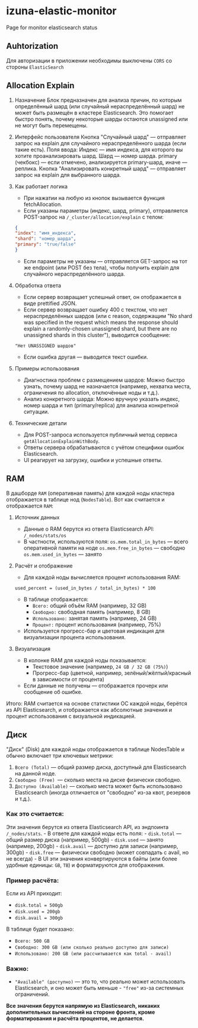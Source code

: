 # izuna-elastic-monitor
Page for monitor elasticsearch status

## Auhtorization

Для авторизации в приложении необходимы выключены `CORS` со стороны `ElasticSearch`

## Allocation Explain

1. Назначение
Блок предназначен для анализа причин, по которым определённый шард (или случайный нераспределённый шард) не может быть размещён в кластере Elasticsearch. Это помогает быстро понять, почему некоторые шарды остаются unassigned или не могут быть перемещены.

2. Интерфейс пользователя
Кнопка "Случайный шард" — отправляет запрос на explain для случайного нераспределённого шарда (если такие есть).
Поля ввода:
Индекс — имя индекса, для которого вы хотите проанализировать шард.
Шард — номер шарда.
primary (чекбокс) — если отмечено, анализируется primary-шард, иначе — реплика.
Кнопка "Анализировать конкретный шард" — отправляет запрос на explain для выбранного шарда.

3. Как работает логика
    - При нажатии на любую из кнопок вызывается функция fetchAllocation.
    - Если указаны параметры (индекс, шард, primary), отправляется POST-запрос на `/_cluster/allocation/explain` с телом:
    ```json
    {
    "index": "имя_индекса",
    "shard": "номер_шарда",
    "primary": "true/false"
    }
    ```
    - Если параметры не указаны — отправляется GET-запрос на тот же endpoint (или POST без тела), чтобы получить explain для случайного нераспределённого шарда.

4. Обработка ответа
    - Если сервер возвращает успешный ответ, он отображается в виде prettified JSON.
    - Если сервер возвращает ошибку 400 с текстом, что нет нераспределённых шардов (или с reason, содержащим "No shard was specified in the request which means the response should explain a randomly-chosen unassigned shard, but there are no unassigned shards in this cluster"), выводится сообщение:
    ```text
    "Нет UNASSIGNED шардов"
    ```
    - Если ошибка другая — выводится текст ошибки.

5. Примеры использования
    - Диагностика проблем с размещением шардов:
    Можно быстро узнать, почему шард не назначается (например, нехватка места, ограничения по allocation, отключённые ноды и т.д.).
    - Анализ конкретного шарда:
    Можно вручную указать индекс, номер шарда и тип (primary/replica) для анализа конкретной ситуации.

6. Технические детали
    - Для POST-запроса используется публичный метод сервиса `getAllocationExplainWithBody`.
    - Ответы сервера обрабатываются с учётом специфики ошибок Elasticsearch.
    - UI реагирует на загрузку, ошибки и успешные ответы.

## RAM

В дашборде `RAM` (оперативная память) для каждой ноды кластера отображается в таблице нод (`NodesTable`).
Вот как считается и отображается `RAM`:

1. Источник данных
    - Данные о RAM берутся из ответа Elasticsearch API:
    `/_nodes/stats/os`
    -   В частности, используются поля:
    `os.mem.total_in_bytes` — всего оперативной памяти на ноде
    `os.mem.free_in_bytes` — свободно
    `os.mem.used_in_bytes` — занято

2. Расчёт и отображение
    - Для каждой ноды вычисляется процент использования RAM:
    ```text
    used_percent = (used_in_bytes / total_in_bytes) * 100
    ```
    - В таблице отображается:
        - `Всего:` общий объём RAM (например, 32 GB)
        - `Свободно:` свободная память (например, 8 GB)
        - `Использовано:` занятая память (например, 24 GB)
        - `Процент:` процент использования (например, 75%)
    - Используется прогресс-бар и цветовая индикация для визуализации процента использования.

3. Визуализация
    - В колонке RAM для каждой ноды показывается:
        - Текстовое значение (например, `24 GB / 32 GB (75%)`)
        - Прогресс-бар (цветной, например, зелёный/жёлтый/красный в зависимости от процента)
    - Если данные не получены — отображается прочерк или сообщение об ошибке.

Итого:
RAM считается на основе статистики ОС каждой ноды, берётся из API Elasticsearch, и отображается как абсолютные значения и процент использования с визуальной индикацией.


## Диск

"Диск" (Disk) для каждой ноды отображается в таблице NodesTable и обычно включает три ключевых метрики:
1. `Всего (Total)` — общий размер диска, доступный для Elasticsearch на данной ноде.
2. `Свободно (Free) `— сколько места на диске физически свободно.
3. `Доступно (Available)` — сколько места может быть использовано Elasticsearch (иногда отличается от "свободно" из-за квот, резервов и т.д.).


### Как это считается:

Эти значения берутся из ответа Elasticsearch API, из эндпоинта  `/_nodes/stats`.
    - В ответе для каждой ноды есть поля:
    - `disk.total` — общий размер диска (например, 500gb)
        - `disk.used` — занято (например, 200gb)
        - `disk.avail` — доступно для записи (например, 300gb)
        - `disk.free` — физически свободно (может совпадать с avail, но не всегда)
    - В UI эти значения конвертируются в байты (или более удобные единицы: `GB`, `TB`) и форматируются для отображения.

### Пример расчёта:
Если из API приходит:
- `disk.total = 500gb`
- `disk.used = 200gb`
- `disk.avail = 300gb`

В таблице будет показано:
- `Всего: 500 GB`
- `Свободно: 300 GB (или сколько реально доступно для записи)`
- `Использовано: 200 GB (или рассчитывается как total - avail)`

### Важно:
- `"Available" (доступно)` — это то, что реально может использовать Elasticsearch, и оно может быть меньше - `"free"` из-за системных ограничений.

**Все значения берутся напрямую из Elasticsearch, никаких дополнительных вычислений на стороне фронта, кроме форматирования и расчёта процентов, не делается.**